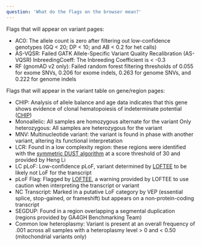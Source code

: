 ```yaml
---
question: 'What do the flags on the browser mean?'
---
```


Flags that will appear on variant pages:

- AC0: The allele count is zero after filtering out low-confidence genotypes (GQ < 20; DP < 10; and AB < 0.2 for het calls)
- AS-VQSR: Failed GATK Allele-Specific Variant Quality Recalibration (AS-VQSR)
  InbreedingCoeff: The Inbreeding Coefficient is < -0.3
- RF (gnomAD v2 only): Failed random forest filtering thresholds of 0.055 for exome SNVs, 0.206 for exome indels, 0.263 for genome SNVs, and 0.222 for genome indels

Flags that will appear in the variant table on gene/region pages:

- CHIP: Analysis of allele balance and age data indicates that this gene shows evidence of clonal hematopoiesis of indeterminate potential ([CHIP](https://static-content.springer.com/esm/art%3A10.1038%2Fs41586-020-2308-7/MediaObjects/41586_2020_2308_MOESM1_ESM.pdf))
- Monoallelic: All samples are homozygous alternate for the variant
  Only heterozygous: All samples are heterozygous for the variant
- MNV: Multinucleotide variant: the variant is found in phase with another variant, altering its functional interpretation
- LCR: Found in a low complexity region: these regions were identified with the [symmetric DUST algorithm](https://www.ncbi.nlm.nih.gov/pubmed/16796549) at a score threshold of 30 and provided by Heng Li
- LC pLoF: Low-confidence pLoF, variant determined by [LOFTEE](https://github.com/konradjk/loftee) to be likely not LoF for the transcript
- pLoF Flag: Flagged by [LOFTEE](https://github.com/konradjk/loftee), a warning provided by LOFTEE to use caution when interpreting the transcript or variant
- NC Transcript: Marked in a putative LoF category by VEP (essential splice, stop-gained, or frameshift) but appears on a non-protein-coding transcript
- SEGDUP: Found in a region overlapping a segmental duplication (regions provided by GA4GH Benchmarking Team)
- Common low heteroplasmy: Variant is present at an overall frequency of .001 across all samples with a heteroplasmy level > 0 and < 0.50 (mitochondrial variants only)
